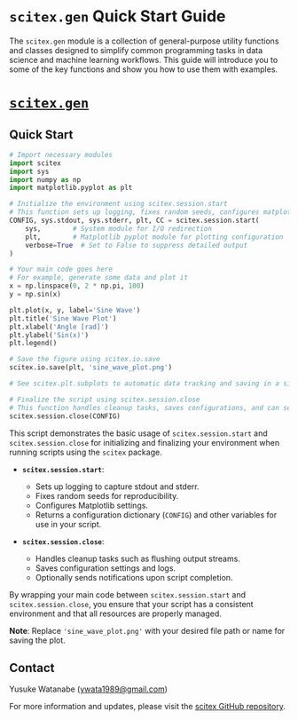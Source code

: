 <!-- ---
!-- Timestamp: 2025-01-15 10:53:31
!-- Author: ywatanabe
!-- File: ./src/scitex/gen/README.md
!-- --- -->

# `scitex.gen` Quick Start Guide

The `scitex.gen` module is a collection of general-purpose utility functions and classes designed to simplify common programming tasks in data science and machine learning workflows. This guide will introduce you to some of the key functions and show you how to use them with examples.

# [`scitex.gen`](https://github.com/ywatanabe1989/scitex/tree/main/src/scitex/gen/)

## Quick Start
```python
# Import necessary modules
import scitex
import sys
import numpy as np
import matplotlib.pyplot as plt

# Initialize the environment using scitex.session.start
# This function sets up logging, fixes random seeds, configures matplotlib, and returns CONFIG and other variables
CONFIG, sys.stdout, sys.stderr, plt, CC = scitex.session.start(
    sys,        # System module for I/O redirection
    plt,        # Matplotlib pyplot module for plotting configuration
    verbose=True  # Set to False to suppress detailed output
)

# Your main code goes here
# For example, generate some data and plot it
x = np.linspace(0, 2 * np.pi, 100)
y = np.sin(x)

plt.plot(x, y, label='Sine Wave')
plt.title('Sine Wave Plot')
plt.xlabel('Angle [rad]')
plt.ylabel('Sin(x)')
plt.legend()

# Save the figure using scitex.io.save
scitex.io.save(plt, 'sine_wave_plot.png') 

# See scitex.plt.subplots to automatic data tracking and saving in a sigmaplot-compatible format

# Finalize the script using scitex.session.close
# This function handles cleanup tasks, saves configurations, and can send notifications if enabled
scitex.session.close(CONFIG)
```

This script demonstrates the basic usage of `scitex.session.start` and `scitex.session.close` for initializing and finalizing your environment when running scripts using the `scitex` package.

- **`scitex.session.start`**:
  - Sets up logging to capture stdout and stderr.
  - Fixes random seeds for reproducibility.
  - Configures Matplotlib settings.
  - Returns a configuration dictionary (`CONFIG`) and other variables for use in your script.
  
- **`scitex.session.close`**:
  - Handles cleanup tasks such as flushing output streams.
  - Saves configuration settings and logs.
  - Optionally sends notifications upon script completion.

By wrapping your main code between `scitex.session.start` and `scitex.session.close`, you ensure that your script has a consistent environment and that all resources are properly managed.

**Note**: Replace `'sine_wave_plot.png'` with your desired file path or name for saving the plot.


## Contact
Yusuke Watanabe (ywata1989@gmail.com)

For more information and updates, please visit the [scitex GitHub repository](https://github.com/ywatanabe1989/scitex).
